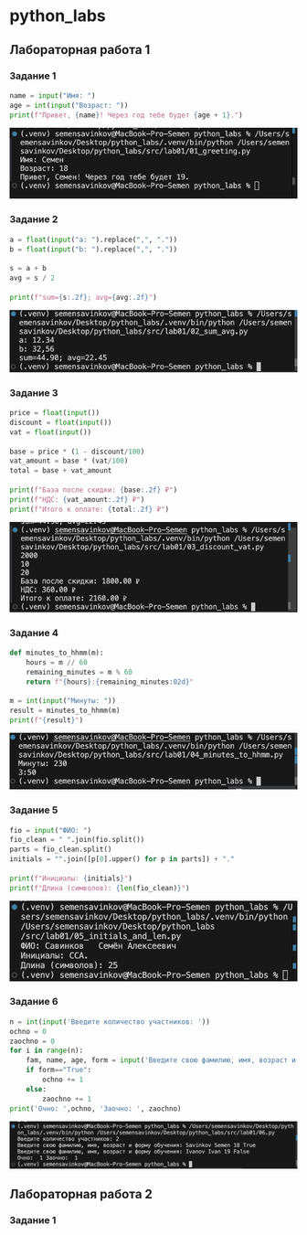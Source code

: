 # python_labs

## Лабораторная работа 1

### Задание 1

```python
name = input("Имя: ")
age = int(input("Возраст: "))
print(f"Привет, {name}! Через год тебе будет {age + 1}.")
```
![image 1](./images/lab01/01_greeting.png)

### Задание 2

```python
a = float(input("a: ").replace(",", "."))
b = float(input("b: ").replace(",", "."))

s = a + b
avg = s / 2

print(f"sum={s:.2f}; avg={avg:.2f}")
```
![image 2](./images/lab01/02_sum_avg.png)

### Задание 3

```python
price = float(input())
discount = float(input())
vat = float(input())

base = price * (1 - discount/100)
vat_amount = base * (vat/100)
total = base + vat_amount

print(f"База после скидки: {base:.2f} ₽")
print(f"НДС: {vat_amount:.2f} ₽")
print(f"Итого к оплате: {total:.2f} ₽")
```
![image 3](./images/lab01/03_discount_vat.png)

### Задание 4

```python
def minutes_to_hhmm(m):
    hours = m // 60
    remaining_minutes = m % 60
    return f"{hours}:{remaining_minutes:02d}"

m = int(input("Минуты: "))
result = minutes_to_hhmm(m)
print(f"{result}")
```
![image 4](./images/lab01/04_minutes_to_hhmm.png)

### Задание 5

```python
fio = input("ФИО: ")
fio_clean = " ".join(fio.split())
parts = fio_clean.split()
initials = "".join([p[0].upper() for p in parts]) + "."

print(f"Инициалы: {initials}")
print(f"Длина (символов): {len(fio_clean)}")
```
![image 5](./images/lab01/05_initials_and_len.png)

### Задание 6

```python
n = int(input('Введите количество участников: '))  
ochno = 0  
zaochno = 0
for i in range(n):
    fam, name, age, form = input('Введите свою фамилию, имя, возраст и форму обучения: ').split()
    if form=="True":
        ochno += 1
    else:
        zaochno += 1
print('Очно: ',ochno, 'Заочно: ', zaochno)
```
![image 6](./images/lab01/06.png)

## Лабораторная работа 2

### Задание 1
